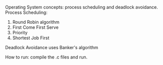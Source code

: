 Operating System concepts: process scheduling and deadlock avoidance.
Process Scheduling: 
  1. Round Robin algorithm
  2. First Come First Serve
  3. Priority
  4. Shortest Job First

Deadlock Avoidance uses Banker's algorithm

How to run: 
  compile the .c files and run.
